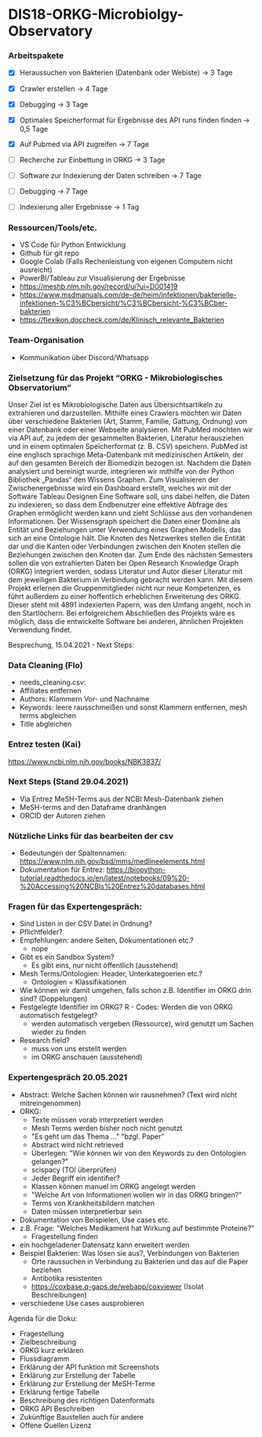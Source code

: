 # DIS18-ORKG-Microbiolgy-Observatory
### Arbeitspakete
- [x] Heraussuchen von Bakterien (Datenbank oder Webiste) -> 3 Tage
- [x] Crawler erstellen -> 4 Tage
- [x] Debugging -> 3 Tage
- [x] Optimales Speicherformat für Ergebnisse des API runs finden finden -> 0,5 Tage
- [x] Auf Pubmed via API zugreifen -> 7 Tage
- [ ] Recherche zur Einbettung in ORKG -> 3 Tage
- [ ] Software zur Indexierung der Daten schreiben -> 7 Tage
- [ ] Debugging -> 7 Tage
- [ ] Indexierung aller Ergebnisse -> 1 Tag


### Ressourcen/Tools/etc.

-	VS Code für Python Entwicklung
-	Github für git repo
-	Google Colab (Falls Rechenleistung von eigenen Computern nicht ausreicht)
-	PowerBI/Tableau zur Visualisierung der Ergebnisse
- https://meshb.nlm.nih.gov/record/ui?ui=D001419
- https://www.msdmanuals.com/de-de/heim/infektionen/bakterielle-infektionen-%C3%BCbersicht/%C3%BCbersicht-%C3%BCber-bakterien
- https://flexikon.doccheck.com/de/Klinisch_relevante_Bakterien
### Team-Organisation
- Kommunikation über Discord/Whatsapp


### Zielsetzung für das Projekt “ORKG - Mikrobiologisches Observatorium”

Unser Ziel ist es Mikrobiologische Daten aus Übersichtsartikeln zu extrahieren und darzustellen. Mithilfe eines Crawlers möchten wir Daten über verschiedene Bakterien (Art, Stamm, Familie, Gattung, Ordnung) von einer Datenbank oder einer Webseite analysieren. Mit PubMed möchten wir via API auf, zu jedem der gesammelten Bakterien, Literatur herausziehen und in einem optimalen Speicherformat (z. B. CSV) speichern. PubMed ist eine englisch sprachige Meta-Datenbank mit medizinischen Artikeln, der auf den gesamten Bereich der Biomedizin bezogen ist. Nachdem die Daten analysiert und bereinigt wurde, integrieren wir mithilfe von der Python Bibliothek „Pandas“ den Wissens Graphen. Zum Visualisieren der Zwischenergebnisse wird ein Dashboard erstellt, welches wir mit der Software Tableau Designen Eine Software soll, uns dabei helfen, die Daten zu indexieren, so dass dem Endbenutzer eine effektive Abfrage des Graphen ermöglicht werden kann und zieht Schlüsse aus den vorhandenen Informationen. Der Wissensgraph speichert die Daten einer Domäne als Entität und Beziehungen unter Verwendung eines Graphen Modells, das sich an eine Ontologie hält. Die Knoten des Netzwerkes stellen die Entität dar und die Kanten oder Verbindungen zwischen den Knoten stellen die Beziehungen zwischen den Knoten dar. Zum Ende des nächsten Semesters sollen die von extrahierten Daten bei Open Research Knowledge Graph (ORKG) integriert werden, sodass Literatur und Autor dieser Literatur mit dem jeweiligen Bakterium in Verbindung gebracht werden kann. Mit diesem Projekt erlernen die Gruppenmitglieder nicht nur neue Kompetenzen, es führt außerdem zu einer hoffentlich erheblichen Erweiterung des ORKG. Dieser steht mit 4891 indexierten Papern, was den Umfang angeht, noch in den Startlöchern. Bei erfolgreichem Abschließen des Projekts wäre es möglich, dass die entwickelte Software bei anderen, ähnlichen Projekten Verwendung findet. 

Besprechung, 15.04.2021 - Next Steps:
### Data Cleaning (Flo)
- needs_cleaning.csv: 
- Affiliates entfernen
- Authors: Klammern Vor- und Nachname
- Keywords: leere rausschmeißen und sonst Klammern entfernen, mesh terms abgleichen 
- Title abgleichen  

### Entrez testen (Kai) 
https://www.ncbi.nlm.nih.gov/books/NBK3837/

### Next Steps (Stand 29.04.2021)
- Via Entrez MeSH-Terms aus der NCBI Mesh-Datenbank ziehen
- MeSH-terms and den Dataframe dranhängen
- ORCID der Autoren ziehen

### Nützliche Links für das bearbeiten der csv

- Bedeutungen der Spaltennamen: https://www.nlm.nih.gov/bsd/mms/medlineelements.html
- Dokumentation für Entrez: https://biopython-tutorial.readthedocs.io/en/latest/notebooks/09%20-%20Accessing%20NCBIs%20Entrez%20databases.html

### Fragen für das Expertengespräch:

- Sind Listen in der CSV Datei in Ordnung? 
- Pflichtfelder? 
- Empfehlungen: andere Seiten, Dokumentationen etc.?
  - nope 
- Gibt es ein Sandbox System? 
  - Es gibt eins, nur nicht öffentlich (ausstehend) 
- Mesh Terms/Ontologien: Header, Unterkategoerien etc.?
  - Ontologien = Klassifikationen
- Wie können wir damit umgehen, falls schon z.B. Identifier im ORKG drin sind? (Doppelungen)
- Festgelegte Identifier im ORKG? R - Codes: Werden die von ORKG automatisch festgelegt? 
  - werden automatisch vergeben (Ressource), wird genutzt um Sachen wieder zu finden
- Research field? 
  - muss von uns erstellt werden
  - im ORKG anschauen (ausstehend) 

### Expertengespräch 20.05.2021
- Abstract: Welche Sachen können wir rausnehmen? (Text wird nicht mitreingenommen) 
- ORKG: 
  - Texte müssen vorab interpretiert werden 
  - Mesh Terms werden bisher noch nicht genutzt
  - "Es geht um das Thema ..." "bzgl. Paper" 
  - Abstract wird nicht retrieved
  - Überlegen: "Wie können wir von den Keywords zu den Ontologien gelangen?" 
  - scispacy (TOI überprüfen)
  - Jeder Begriff ein identifier? 
  - Klassen können manuel im ORKG angelegt werden 
  - "Welche Art von Informationen wollen wir in das ORKG bringen?" 
  - Terms von Krankheitsbildern matchen 
  - Daten müssen interpretierbar sein 
- Dokumentation von Beispielen, Use cases etc. 
- z.B. Frage: "Welches Medikament hat Wirkung auf bestimmte Proteine?"
  - Fragestellung finden
- ein hochgeladener Datensatz kann erweitert werden
- Beispiel Bakterien: Was lösen sie aus?, Verbindungen von Bakterien
  - Orte raussuchen in Verbindung zu Bakterien und das auf die Paper beziehen 
  - Antibotika resistenten 
  - https://coxbase.q-gaps.de/webapp/coxviewer (Isolat Beschreibungen) 
- verschiedene Use cases ausprobieren 



Agenda für die Doku:
  - Fragestellung
  - Zielbeschreibung
  - ORKG kurz erklären
  - Flussdiagramm
  - Erklärung der API funktion mit Screenshots
  - Erklärung zur Erstellung der Tabelle
  - Erklärung zur Erstellung der MeSH-Terme
  - Erklärung fertige Tabelle
  - Beschreibung des richtigen Datenformats
  - ORKG API Beschreiben
  - Zukünftige Baustellen auch für andere
  - Offene Quellen Lizenz
